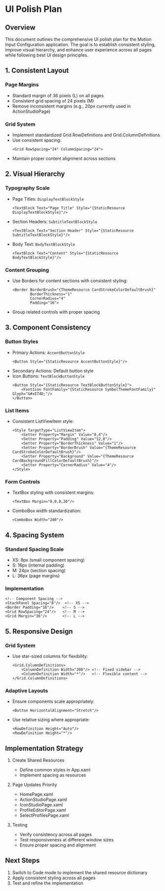 # UI Polish Plan

## Overview
This document outlines the comprehensive UI polish plan for the Motion Input Configuration application. The goal is to establish consistent styling, improve visual hierarchy, and enhance user experience across all pages while following best UI design principles.

## 1. Consistent Layout

### Page Margins
- Standard margin of 36 pixels (L) on all pages
- Consistent grid spacing of 24 pixels (M)
- Remove inconsistent margins (e.g., 20px currently used in ActionStudioPage)

### Grid System
- Implement standardized Grid.RowDefinitions and Grid.ColumnDefinitions
- Use consistent spacing:
  ```xaml
  <Grid RowSpacing="24" ColumnSpacing="24">
  ```
- Maintain proper content alignment across sections

## 2. Visual Hierarchy

### Typography Scale
- Page Titles: `DisplayTextBlockStyle`
  ```xaml
  <TextBlock Text="Page Title" Style="{StaticResource DisplayTextBlockStyle}"/>
  ```
- Section Headers: `SubtitleTextBlockStyle`
  ```xaml
  <TextBlock Text="Section Header" Style="{StaticResource SubtitleTextBlockStyle}"/>
  ```
- Body Text: `BodyTextBlockStyle`
  ```xaml
  <TextBlock Text="Content" Style="{StaticResource BodyTextBlockStyle}"/>
  ```

### Content Grouping
- Use Borders for content sections with consistent styling:
  ```xaml
  <Border BorderBrush="{ThemeResource CardStrokeColorDefaultBrush}"
          BorderThickness="1"
          CornerRadius="4"
          Padding="16">
  ```
- Group related controls with proper spacing

## 3. Component Consistency

### Button Styles
- Primary Actions: `AccentButtonStyle`
  ```xaml
  <Button Style="{StaticResource AccentButtonStyle}"/>
  ```
- Secondary Actions: Default button style
- Icon Buttons: `TextBlockButtonStyle`
  ```xaml
  <Button Style="{StaticResource TextBlockButtonStyle}">
      <FontIcon FontFamily="{StaticResource SymbolThemeFontFamily}" Glyph="&#xE74D;"/>
  </Button>
  ```

### List Items
- Consistent ListViewItem style:
  ```xaml
  <Style TargetType="ListViewItem">
      <Setter Property="Margin" Value="0,4"/>
      <Setter Property="Padding" Value="12,8"/>
      <Setter Property="BorderThickness" Value="1"/>
      <Setter Property="BorderBrush" Value="{ThemeResource CardStrokeColorDefaultBrush}"/>
      <Setter Property="Background" Value="{ThemeResource CardBackgroundFillColorDefaultBrush}"/>
      <Setter Property="CornerRadius" Value="4"/>
  </Style>
  ```

### Form Controls
- TextBox styling with consistent margins:
  ```xaml
  <TextBox Margin="0,0,0,20"/>
  ```
- ComboBox width standardization:
  ```xaml
  <ComboBox Width="200"/>
  ```

## 4. Spacing System

### Standard Spacing Scale
- XS: 8px (small component spacing)
- S: 16px (internal padding)
- M: 24px (section spacing)
- L: 36px (page margins)

### Implementation
```xaml
<!-- Component Spacing -->
<StackPanel Spacing="8"/>  <!-- XS -->
<Border Padding="16"/>    <!-- S -->
<Grid RowSpacing="24"/>   <!-- M -->
<Grid Margin="36"/>       <!-- L -->
```

## 5. Responsive Design

### Grid System
- Use star-sized columns for flexibility:
  ```xaml
  <Grid.ColumnDefinitions>
      <ColumnDefinition Width="300"/> <!-- Fixed sidebar -->
      <ColumnDefinition Width="*"/>   <!-- Flexible content -->
  </Grid.ColumnDefinitions>
  ```

### Adaptive Layouts
- Ensure components scale appropriately:
  ```xaml
  <Button HorizontalAlignment="Stretch"/>
  ```
- Use relative sizing where appropriate:
  ```xaml
  <RowDefinition Height="Auto"/>
  <RowDefinition Height="*"/>
  ```

## Implementation Strategy

1. Create Shared Resources
   - Define common styles in App.xaml
   - Implement spacing as resources

2. Page Updates Priority
   - HomePage.xaml
   - ActionStudioPage.xaml
   - IconStudioPage.xaml
   - ProfileEditorPage.xaml
   - SelectProfilesPage.xaml

3. Testing
   - Verify consistency across all pages
   - Test responsiveness at different window sizes
   - Ensure proper spacing and alignment

## Next Steps

1. Switch to Code mode to implement the shared resource dictionary
2. Apply consistent styling across all pages
3. Test and refine the implementation